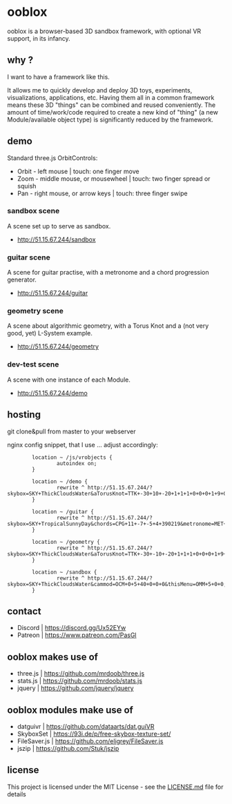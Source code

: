 ooblox
======

ooblox is a browser-based 3D sandbox framework, with optional VR support, in its infancy.

## why ?

I want to have a framework like this.

It allows me to quickly develop and deploy 3D toys, experiments, visualizations, applications, etc. Having them all in a common framework means these 3D "things" can be combined and reused conveniently. The amount of time/work/code required to create a new kind of "thing" (a new Module/available object type) is significantly reduced by the framework.

## demo

Standard three.js OrbitControls:
* Orbit - left mouse | touch: one finger move
* Zoom - middle mouse, or mousewheel | touch: two finger spread or squish
* Pan - right mouse, or arrow keys | touch: three finger swipe

### sandbox scene

A scene set up to serve as sandbox.
* http://51.15.67.244/sandbox

### guitar scene

A scene for guitar practise, with a metronome and a chord progression generator.
* http://51.15.67.244/guitar

### geometry scene

A scene about algorithmic geometry, with a Torus Knot and a (not very good, yet) L-System example.
* http://51.15.67.244/geometry

### dev-test scene

A scene with one instance of each Module.
* http://51.15.67.244/demo

## hosting

git clone&pull from master to your webserver

nginx config snippet, that I use ... adjust accordingly:
```
        location ~ /js/vrobjects {
                autoindex on;
        }

        location ~ /demo {
                rewrite ^ http://51.15.67.244/?skybox=SKY+ThickCloudsWater&aTorusKnot=TTK+-30+10+-20+1+1+1+0+0+0+1+9+0.7+246+7+6+10&chords=CPG+12+-20+0+4+390219&metronome=MET+7+25+0+128+true&tree=PLS+10+-10+-20+3+FN(1)+645101582+5+0.6+4.5+0.7+0.36+0.3+0.45+0.4+0.0001+0.0001&cammod=OCM+0+0+40+0+0+0&thisMenu=OMM+31+7+0;
        }

        location ~ /guitar {
                rewrite ^ http://51.15.67.244/?skybox=SKY+TropicalSunnyDay&chords=CPG+11+-7+-5+4+390219&metronome=MET+0+10+0+128+true;
        }

        location ~ /geometry {
                rewrite ^ http://51.15.67.244/?skybox=SKY+ThickCloudsWater&aTorusKnot=TTK+-30+-10+-20+1+1+1+0+0+0+1+9+0.7+246+7+6+10&tree=PLS+10+-10+-20+3+FN(1)+645101582+5+0.6000000000000001+4.5+0.7+0.36+0.3+0.45+0.4+0.0001+0.0001;
        }

        location ~ /sandbox {
                rewrite ^ http://51.15.67.244/?skybox=SKY+ThickCloudsWater&cammod=OCM+0+5+40+0+0+0&thisMenu=OMM+5+0+0;
        }
```

## contact

* Discord | https://discord.gg/Ux52EYw
* Patreon | https://www.patreon.com/PasGl

## ooblox makes use of

* three.js | https://github.com/mrdoob/three.js
* stats.js | https://github.com/mrdoob/stats.js
* jquery | https://github.com/jquery/jquery

## ooblox modules make use of

* datguivr | https://github.com/dataarts/dat.guiVR
* SkyboxSet | https://93i.de/p/free-skybox-texture-set/
* FileSaver.js | https://github.com/eligrey/FileSaver.js
* jszip | https://github.com/Stuk/jszip

## license

This project is licensed under the MIT License - see the [LICENSE.md](LICENSE.md) file for details
